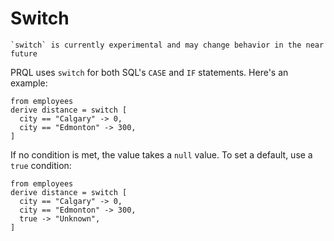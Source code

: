 # Switch

```admonish note
`switch` is currently experimental and may change behavior in the near future
```

PRQL uses `switch` for both SQL's `CASE` and `IF` statements. Here's an example:

```prql
from employees
derive distance = switch [
  city == "Calgary" -> 0,
  city == "Edmonton" -> 300,
]
```

If no condition is met, the value takes a `null` value. To set a default, use a
`true` condition:

```prql
from employees
derive distance = switch [
  city == "Calgary" -> 0,
  city == "Edmonton" -> 300,
  true -> "Unknown",
]
```
